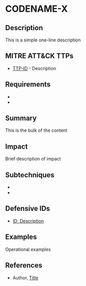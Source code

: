# CODENAME-X

## Description
This is a simple one-line description

## MITRE ATT&CK TTPs
- [TTP-ID](https://attack.mitre.org/LINK) - Description

## Requirements
-
-

## Summary
This is the bulk of the content

## Impact
Brief description of impact

## Subtechniques
-
-

## Defensive IDs
- [ID: Description](Link)

## Examples
Operational examples

## References
- Author, [Title](URL)